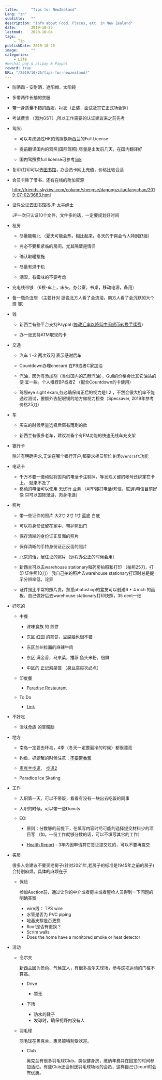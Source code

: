 ```yaml
---
title:      "Tips for NewZealand"
Lang: "zh"
subtitle:   ""
description: "Info about Food, Places, etc. in New Zealand"
date:       2019-10-25
lastmod:	2020-10-04
tags:
    - Tip
publishDate: 2019-10-25
image:      ""
categories:
    - Life
#wechat pay & alipay & Paypal
reward: true
URL: "/2019/10/25/tips-for-newzealand/"
---
```

- 防晒霜 - 安耐晒，遮阳帽，太阳镜
- 多带两件长袖的衣服
- 带一身质量不错的西服，衬衣（正装，面试及其它正式场合穿）
- 考试费贵 （因为GST）,所以工作需要的认证建议来之前先考

- 驾照:

	* 可以考虑通过HK的驾照换新西兰的Full License

	* 提前翻译国内的驾照(国际驾照),尽量是出发前几天，在国内翻译好

	* 国内驾照换full license可参考[link](https://www.chinesenzherald.co.nz/news/education/laowang-20190118/)

- 复印\打印可以去[图书馆](https://www.aucklandlibraries.govt.nz/Pages/locations-and-hours.aspx)，办会员卡网上充值，价格比较合适

- 会员卡除了借书，还有在线的附加资源

	http://friends.skykiwi.com/column/shengse/dagongzuliaofangchan/2019-07-02/3663.html

- 证件公证去[图书馆](https://www.aucklandlibraries.govt.nz/Pages/locations-and-hours.aspx)找JP [太平绅士](http://justiceofthepeace.org.nz/Find+a+JP.html)

	JP一次只认证10个文件，文件多的话，一定要规划好时间

- 租房

	* 尽量能朝北 （夏天可能会热，相比起来，冬天的干爽会令人特别舒服）

	* 务必不要租紧临的房间，尤其隔壁是情侣

	* 确认取暖措施

	* 尽量有烘干机

	* 潮湿，有霉味的不要考虑

- 充电线带够 （6根-车上，床头，办公室，书桌，移动电源，备用）

- 备一瓶杀虫剂 （主要针对 据说北方人看了会流泪，南方人看了会沉默的大个 蟑
螂）

- 钱

	* 新西兰有些平台支持Paypal ([修改汇率以降低中间货币转换手续费](https://blog.liyuans.com/archives/paypal-change-exchange-rate.html))

	* 办一张支持ATM取现的卡


- 交通

	* 汽车 1 –2 两次双闪 表示感谢后车

	* Countdown办理onecard 在PB或者C家加油

	* 汽油，因为有添加剂（类似国内的乙醇汽油），Gull的价格会比其它油站的便
    宜一些。个人推荐BP或者Z （配合Countdown的卡使用）
	* 驾照eye sight exam,务必确保纠正后的视力是1.2 ，不然会很大机率不能
    通过测试，要额外去配眼镜的地方做视力检查（Specsaver, 2019年参考价格25刀）

- 车

	* 买车的时候尽量选择后窗有雨刷的款

	*   新西兰有很多老车，建议准备个有FM功能的快速无线车充支架

- 银行卡

	除非有明确需求,无论在哪个银行开户,都要求柜员帮忙关闭`Overdraft`功能

- 电话卡

	* 千万不要一激动就将国内的电话卡注销掉，等发现关键的帐号还绑定在卡上，
    就来不及了
	* 移动的电话可以使用 无忧行 业务 （APP接打电话\短信，联通\电信目前好像
    只可以国际漫游，肉身电话）

- 照片

	* 带一些证件的照片 大2寸 2寸 1寸 蓝底 白底

	* 可以将身份证留在家中，带护照出门

	* 保存清晰的身份证正反面的照片

	* 保存清晰的手持身份证正反面的照片

	* 北京的话，居住证的照片（远程办公正的时候会用）

	* 新西兰可以去warehouse stationary和药房拍照和打印 （拍照25刀，打印
    证件照10刀）
		我自己拍的照片去warehouse stationary打印时总是提示分辨率低，诧异
	* 证件照比平常的照片贵，熟悉photoshop的盆友可以创建6 * 4 inch 的画
    板，自己做好后去warehouse stationary打印快照，35 cent一张

- 好吃的

	- 中餐

        * 津味食族 的 煎饼

        * 东区 红园 的煎饼，豆腐脑也很不错

        * 东区兰州拉面的麻辣牛肉

        * 东区 满金香，马来菜，推荐 鱼头米粉，很鲜

        * 中区的  正记湘菜馆 （臭豆腐每次必点）

	- 印度餐

	    * [Paradise Restaurant](https://goo.gl/maps/dSeEkdEqrJMUCT5UA)

	- To Do

	    * [Link](http://bbs.skykiwi.com/forum.php?mod=viewthread&tid=3775224&extra=page%3D1)

- 不好吃

	* 津味食族 的豆腐脑

- 地方

	* 南岛一定要去环岛，4季（冬天一定要最冷的时候）都很漂亮

	* 钓鱼、抓螃蟹的时候注意：[不要带香蕉](https://www.zhihu.com/question/29757000/answer/106426403)

	* [奥克兰步道](https://nz.hougarden.com/news/article-20190527152536-0bed)， [步道2](https://www.aucklandcouncil.govt.nz/parks-recreation/get-outdoors/find-a-walk/Pages/default.aspx#map)

	* Paradice Ice Skating

- 工作

	* 入职第一天，可以不带饭，看看有没有一块出去吃饭的同事

	* 入职的时候，可以带一些Donuts

	* EOI

	    * 原则：分数够的前提下，在填写内容时尽可能的选择提交材料少的项目写
    （如，一份工作就够分数的话，可以不填写其它的工作）

	    * [Health Report](https://www.immigration.govt.nz/new-zealand-visas/apply-for-a-visa/tools-and-information/medical-info/when-you-need-an-x-ray-or-medical-examination) - 3年内因申请其它签证提交过的，可以不要再提交

- 买房

  	很多人会建议不要买老房子(针对2021年,老房子的标准是1945年之前的房子)会特别麻烦。具体的麻烦在于

    - 保险

		参加Auction前，通过让你的中介或者房主或者屋检人员得到一下问题的明确答案

		* wire线： TPS wire
        * 水管是否为 PVC piping
        * 地基支撑是否更换
        * Roof是否有更换？
        * Scrim walls
        * Does the home have a monitored smoke or heat detector

- 活动

	* 高尔夫

		新西兰因为景色、气候宜人，有很多高尔夫球场，参与这项运动的门槛不算高。

		- Drive

			* 暂无

		- 下场

			* 防水的鞋子
			* 发球时，确保视野内没有人

	* 羽毛球

		羽毛球在奥克兰、惠灵顿特别受欢迎。

		- Club

			奥克兰有很多羽毛球Club，类似健身房，缴纳年费并在固定的时间参加活动。有些Club还会附送羽毛球场地的会员，这样自己订court时会有优惠。
